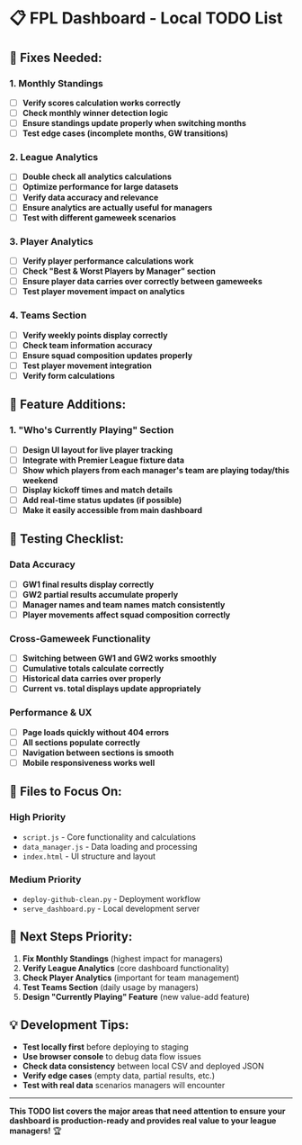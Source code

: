 # 📋 FPL Dashboard - Local TODO List

## 🔧 Fixes Needed:

### 1. Monthly Standings
- [ ] **Verify scores calculation works correctly**
- [ ] **Check monthly winner detection logic**
- [ ] **Ensure standings update properly when switching months**
- [ ] **Test edge cases (incomplete months, GW transitions)**

### 2. League Analytics
- [ ] **Double check all analytics calculations**
- [ ] **Optimize performance for large datasets**
- [ ] **Verify data accuracy and relevance**
- [ ] **Ensure analytics are actually useful for managers**
- [ ] **Test with different gameweek scenarios**

### 3. Player Analytics
- [ ] **Verify player performance calculations work**
- [ ] **Check "Best & Worst Players by Manager" section**
- [ ] **Ensure player data carries over correctly between gameweeks**
- [ ] **Test player movement impact on analytics**

### 4. Teams Section
- [ ] **Verify weekly points display correctly**
- [ ] **Check team information accuracy**
- [ ] **Ensure squad composition updates properly**
- [ ] **Test player movement integration**
- [ ] **Verify form calculations**

## 🚀 Feature Additions:

### 1. "Who's Currently Playing" Section
- [ ] **Design UI layout for live player tracking**
- [ ] **Integrate with Premier League fixture data**
- [ ] **Show which players from each manager's team are playing today/this weekend**
- [ ] **Display kickoff times and match details**
- [ ] **Add real-time status updates (if possible)**
- [ ] **Make it easily accessible from main dashboard**

## 🧪 Testing Checklist:

### Data Accuracy
- [ ] **GW1 final results display correctly**
- [ ] **GW2 partial results accumulate properly**
- [ ] **Manager names and team names match consistently**
- [ ] **Player movements affect squad composition correctly**

### Cross-Gameweek Functionality
- [ ] **Switching between GW1 and GW2 works smoothly**
- [ ] **Cumulative totals calculate correctly**
- [ ] **Historical data carries over properly**
- [ ] **Current vs. total displays update appropriately**

### Performance & UX
- [ ] **Page loads quickly without 404 errors**
- [ ] **All sections populate correctly**
- [ ] **Navigation between sections is smooth**
- [ ] **Mobile responsiveness works well**

## 📁 Files to Focus On:

### High Priority
- `script.js` - Core functionality and calculations
- `data_manager.js` - Data loading and processing
- `index.html` - UI structure and layout

### Medium Priority
- `deploy-github-clean.py` - Deployment workflow
- `serve_dashboard.py` - Local development server

## 🎯 Next Steps Priority:

1. **Fix Monthly Standings** (highest impact for managers)
2. **Verify League Analytics** (core dashboard functionality)
3. **Check Player Analytics** (important for team management)
4. **Test Teams Section** (daily usage by managers)
5. **Design "Currently Playing" Feature** (new value-add feature)

## 💡 Development Tips:

- **Test locally first** before deploying to staging
- **Use browser console** to debug data flow issues
- **Check data consistency** between local CSV and deployed JSON
- **Verify edge cases** (empty data, partial results, etc.)
- **Test with real data** scenarios managers will encounter

---

**This TODO list covers the major areas that need attention to ensure your dashboard is production-ready and provides real value to your league managers!** 🏆
